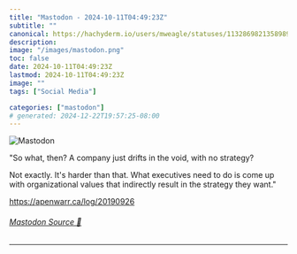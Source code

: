 ```yaml
---
title: "Mastodon - 2024-10-11T04:49:23Z"
subtitle: ""
canonical: https://hachyderm.io/users/mweagle/statuses/113286982135898910
description:
image: "/images/mastodon.png"
toc: false
date: 2024-10-11T04:49:23Z
lastmod: 2024-10-11T04:49:23Z
image: ""
tags: ["Social Media"]

categories: ["mastodon"]
# generated: 2024-12-22T19:57:25-08:00
---
```

![Mastodon](/images/mastodon.png)

<p>&quot;So what, then? A company just drifts in the void, with no strategy?</p><p>Not exactly. It&#39;s harder than that. What executives need to do is come up with organizational values that indirectly result in the strategy they want.&quot;</p><p><a href="https://apenwarr.ca/log/20190926" target="_blank" rel="nofollow noopener noreferrer" translate="no"><span class="invisible">https://</span><span class="">apenwarr.ca/log/20190926</span><span class="invisible"></span></a></p>


###### [Mastodon Source 🐘](https://hachyderm.io/@mweagle/113286982135898910)

___
